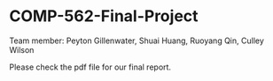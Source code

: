 # COMP-562-Final-Project

Team member: Peyton Gillenwater, Shuai Huang, Ruoyang Qin, Culley Wilson

Please check the pdf file for our final report.
